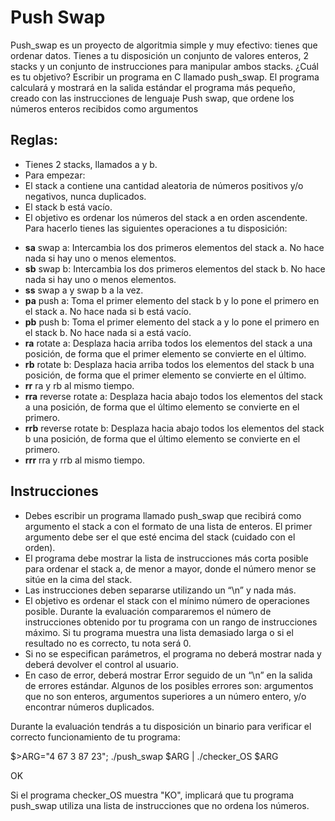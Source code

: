 # Push Swap
Push_swap es un proyecto de algoritmia simple y muy efectivo: tienes que ordenar datos.
Tienes a tu disposición un conjunto de valores enteros, 2 stacks y un conjunto de instrucciones para manipular ambos stacks.
¿Cuál es tu objetivo? Escribir un programa en C llamado push_swap. El programa calculará y mostrará en la salida estándar el programa más pequeño, creado con las instrucciones de lenguaje Push swap, que ordene los números enteros recibidos como argumentos

## Reglas:
* Tienes 2 stacks, llamados a y b.
* Para empezar:
* El stack a contiene una cantidad aleatoria de números positivos y/o negativos, nunca duplicados.
* El stack b está vacío.
* El objetivo es ordenar los números del stack a en orden ascendente. Para hacerlo tienes las siguientes operaciones a tu disposición:

- **sa** swap a: Intercambia los dos primeros elementos del stack a. No hace nada si hay uno o menos elementos.
- **sb** swap b: Intercambia los dos primeros elementos del stack b. No hace nada si hay uno o menos elementos.
- **ss** swap a y swap b a la vez.
- **pa** push a: Toma el primer elemento del stack b y lo pone el primero en el stack a. No hace nada si b está vacío.
- **pb** push b: Toma el primer elemento del stack a y lo pone el primero en el stack b. No hace nada si a está vacío.
- **ra** rotate a: Desplaza hacia arriba todos los elementos del stack a una posición, de forma que el primer elemento se convierte en el último.
- **rb** rotate b: Desplaza hacia arriba todos los elementos del stack b una posición, de forma que el primer elemento se convierte en el último.
- **rr** ra y rb al mismo tiempo.
- **rra** reverse rotate a: Desplaza hacia abajo todos los elementos del stack a una posición, de forma que el último elemento se convierte en el primero.
- **rrb** reverse rotate b: Desplaza hacia abajo todos los elementos del stack b una posición, de forma que el último elemento se convierte en el primero.
- **rrr** rra y rrb al mismo tiempo.

## Instrucciones
- Debes escribir un programa llamado push_swap que recibirá como argumento el stack a con el formato de una lista de enteros. El primer argumento debe ser el que esté encima del stack (cuidado con el orden).
- El programa debe mostrar la lista de instrucciones más corta posible para ordenar el stack a, de menor a mayor, donde el número menor se sitúe en la cima del stack.
- Las instrucciones deben separarse utilizando un “\n” y nada más.
- El objetivo es ordenar el stack con el mínimo número de operaciones posible. Durante la evaluación compararemos el número de instrucciones obtenido por tu programa con un rango de instrucciones máximo. Si tu programa muestra una lista
demasiado larga o si el resultado no es correcto, tu nota será 0.
- Si no se especifican parámetros, el programa no deberá mostrar nada y deberá devolver el control al usuario.
- En caso de error, deberá mostrar Error seguido de un “\n” en la salida de errores estándar. Algunos de los posibles errores son: argumentos que no son enteros, argumentos superiores a un número entero, y/o encontrar números duplicados.

Durante la evaluación tendrás a tu disposición un binario para verificar el correcto funcionamiento de tu programa:

$>ARG="4 67 3 87 23"; ./push_swap $ARG | ./checker_OS $ARG

OK

Si el programa checker_OS muestra "KO", implicará que tu programa push_swap utiliza una lista de instrucciones que no ordena los números.
